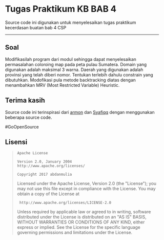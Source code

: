 # **Tugas Praktikum KB BAB 4**
Source code ini digunakan untuk menyelesaikan tugas praktikum kecerdasan buatan bab 4 CSP

----

## **Soal**
Modifikasilah program dari modul sehingga dapat menyelesaikan permasalahan coloroing map pada peta pulau Sumatera. Domain yang digunakan adalah maksimal 3 warna. Daerah yang digunakan adalah provinsi yang telah diberi nomor. Tentukan terlebih dahulu constrain yang dibutuhkan. Modofikasi pula metode backtracking diatas dengan menambahkan MRV (Most Restricted Variable) Heuristic.


## Terima kasih
Source code ini terinspirasi dari [armon](https://github.com/armon/cse473-ai-csp) dan [Syafiqq](https://gist.github.com/Syafiqq) dengan menggunakan beberapa source code.

#GoOpenSource

## **Lisensi**

>
>     Apache License
>
>     Version 2.0, January 2004
>     http://www.apache.org/licenses/
>
>     Copyright 2017 abdanmulia
>
>  Licensed under the Apache License, Version 2.0 (the "License");
>  you may not use this file except in compliance with the License.
>  You may obtain a copy of the License at
>
>      http://www.apache.org/licenses/LICENSE-2.0
>
>  Unless required by applicable law or agreed to in writing, software
>  distributed under the License is distributed on an "AS IS" BASIS,
>  WITHOUT WARRANTIES OR CONDITIONS OF ANY KIND, either express or implied.
>  See the License for the specific language governing permissions and
>  limitations under the License.

